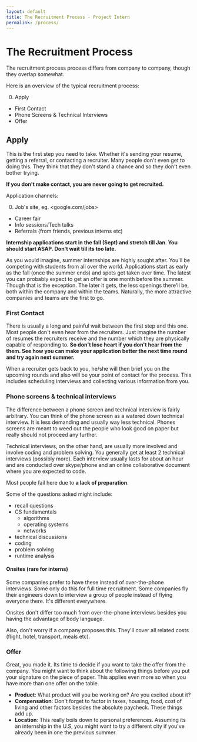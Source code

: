 ```yaml
---
layout: default
title: The Recruitment Process - Project Intern
permalink: /process/
---
```

# The Recruitment Process
The recruitment process process differs from company to company, though they
overlap somewhat.

Here is an overview of the typical recruitment process:

0. Apply
- First Contact
- Phone Screens & Technical Interviews
- Offer

## Apply
This is the first step you need to take. Whether it's sending your resume,
getting a referral, or contacting a recruiter. Many people don't even get to
doing this. They think that they don't stand a chance and so they don't even
bother trying.

__If you don't make contact, you are never going to get recruited.__

Application channels:

0. Job's site, eg. <google.com/jobs>
- Career fair
- Info sessions/Tech talks
- Referrals (from friends, previous interns etc)

__Internship applications start in the fall (Sept) and stretch till Jan. You
should start ASAP. Don't wait till its too late.__

As you would imagine, summer internships are highly sought after. You'll be
competing with students from all over the world. Applications start as early as
the fall (once the summer ends) and spots get taken over time. The latest you
can probably expect to get an offer is one month before the summer. Though that
is the exception. The later it gets, the less openings there'll be, both within
the company and within the teams. Naturally, the more attractive companies and
teams are the first to go.

### First Contact
There is usually a long and painful wait between the first step and this one.
Most people don't even hear from the recruiters. Just imagine the number of
resumes the recruiters receive and the number which they are physically capable
of responding to. __So don't lose heart if you don't hear from the them. See how
you can make your application better the next time round and try again next
summer.__

When a recruiter gets back to you, he/she will then brief you on the upcoming
rounds and also will be your point of contact for the process. This includes
scheduling interviews and collecting various information from you.

### Phone screens & technical interviews
The difference between a phone screen and technical interview is fairly
arbitrary. You can think of the phone screen as a watered down technical
interview. It is less demanding and usually way less technical. Phones screens
are meant to weed out the people who look good on paper but really should not
proceed any further.

Technical interviews, on the other hand, are usually more involved and involve
coding and problem solving. You generally get at least 2 technical interviews
(possibly more). Each interview usually lasts for about an hour and are
conducted over skype/phone and an online collaborative document where you are
expected to code.

Most people fail here due to __a lack of preparation__.

Some of the questions asked might include:

- recall questions
- CS fundamentals
    - algorithms
    - operating systems
    - networks
- technical discussions
- coding
- problem solving
- runtime analysis

#### Onsites (rare for interns)
Some companies prefer to have these instead of over-the-phone interviews. Some
only do this for full time recruitment. Some companies fly their engineers down
to interview a group of people instead of flying everyone there. It's different
everywhere.

Onsites don't differ too much from over-the-phone interviews besides you having
the advantage of body language.

Also, don't worry if a company proposes this. They'll cover all related costs
(flight, hotel, transport, meals etc).

### Offer
Great, you made it. Its time to decide if you want to take the offer from the
company. You might want to think about the following things before you put your
signature on the piece of paper. This applies even more so when you have more
than one offer on the table.

- __Product__: What product will you be working on? Are you excited about it?
- __Compensation__: Don't forget to factor in taxes, housing, food, cost of
  living and other factors besides the absolute paycheck. These things add up.
- __Location__: This really boils down to personal preferences. Assuming its an
  internship in the U.S, you might want to try a different city if you've
  already been in one the previous summer.
